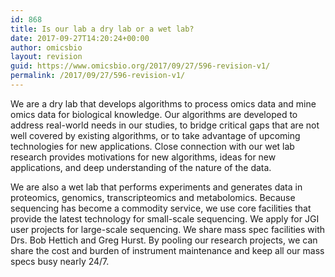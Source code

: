 ```yaml
---
id: 868
title: Is our lab a dry lab or a wet lab?
date: 2017-09-27T14:20:24+00:00
author: omicsbio
layout: revision
guid: https://www.omicsbio.org/2017/09/27/596-revision-v1/
permalink: /2017/09/27/596-revision-v1/
---
```

We are a dry lab that develops algorithms to process omics data and mine omics data for biological knowledge. Our algorithms are developed to address real-world needs in our studies, to bridge critical gaps that are not well covered by existing algorithms, or to take advantage of upcoming technologies for new applications. Close connection with our wet lab research provides motivations for new algorithms, ideas for new applications, and deep understanding of the nature of the data.

We are also a wet lab that performs experiments and generates data in proteomics, genomics, transcripteomics and metabolomics. Because sequencing has become a commodity service, we use core facilities that provide the latest technology for small-scale sequencing. We apply for JGI user projects for large-scale sequencing. We share mass spec facilities with Drs. Bob Hettich and Greg Hurst. By pooling our research projects, we can share the cost and burden of instrument maintenance and keep all our mass specs busy nearly 24/7.